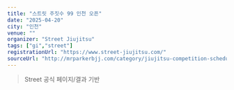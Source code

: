 ```yaml
---
title: "스트릿 주짓수 99 인천 오픈"
date: "2025-04-20"
city: "인천"
venue: ""
organizer: "Street Jiujitsu"
tags: ["gi","street"]
registrationUrl: "https://www.street-jiujitsu.com/"
sourceUrl: "http://mrparkerbjj.com/category/jiujitsu-competition-schedule/"
---
```


> Street 공식 페이지/결과 기반
